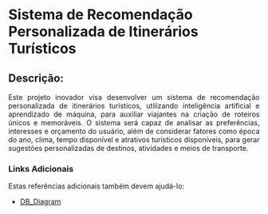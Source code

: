 # Sistema de Recomendação Personalizada de Itinerários Turísticos

## Descrição:
<p style="text-align: justify">
Este projeto inovador visa desenvolver um sistema de recomendação personalizada de itinerários turísticos, utilizando inteligência artificial e aprendizado de máquina, para auxiliar viajantes na criação de roteiros únicos e memoráveis. 
O sistema será capaz de analisar as preferências, interesses e orçamento do usuário, além de considerar fatores como época do ano, clima, tempo disponível e atrativos turísticos disponíveis, para gerar sugestões personalizadas de destinos, atividades e meios de transporte.
</p>

### Links Adicionais
Estas referências adicionais também devem ajudá-lo:
* [DB_Diagram](https://dbdiagram.io/d/Sistema-de-Recomendacao-Personalizada-de-Itinerarios-Turisticos-6666202c9713410b0524725c)
